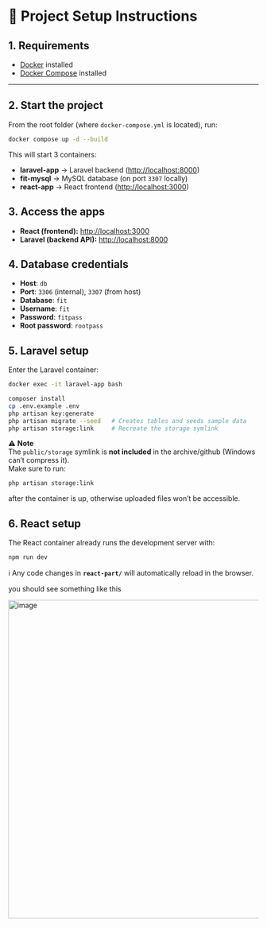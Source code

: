 # 🚀 Project Setup Instructions

## 1. Requirements
- [Docker](https://docs.docker.com/get-docker/) installed  
- [Docker Compose](https://docs.docker.com/compose/) installed  

---

## 2. Start the project
From the root folder (where `docker-compose.yml` is located), run:

```bash
docker compose up -d --build
```

This will start 3 containers:

- **laravel-app** → Laravel backend ([http://localhost:8000](http://localhost:8000))  
- **fit-mysql** → MySQL database (on port `3307` locally)  
- **react-app** → React frontend ([http://localhost:3000](http://localhost:3000))

## 3. Access the apps

- **React (frontend):** [http://localhost:3000](http://localhost:3000)  
- **Laravel (backend API):** [http://localhost:8000](http://localhost:8000)  

## 4. Database credentials

- **Host**: `db`  
- **Port**: `3306` (internal), `3307` (from host)  
- **Database**: `fit`  
- **Username**: `fit`  
- **Password**: `fitpass`  
- **Root password**: `rootpass`  


## 5. Laravel setup

Enter the Laravel container:

```bash
docker exec -it laravel-app bash

composer install
cp .env.example .env
php artisan key:generate
php artisan migrate --seed   # Creates tables and seeds sample data
php artisan storage:link     # Recreate the storage symlink
```

 ⚠️ **Note**  
 The `public/storage` symlink is **not included** in the archive/github (Windows can’t compress it).  
 Make sure to run:
 ```bash
 php artisan storage:link
 ```
 after the container is up, otherwise uploaded files won’t be accessible.


## 6. React setup

The React container already runs the development server with:

```bash
npm run dev
```

ℹ️ Any code changes in **`react-part/`** will automatically reload in the browser.


you should see something like this 

<img width="1343" height="641" alt="image" src="https://github.com/user-attachments/assets/f84a6e50-6276-4edb-8956-5d921b75b8ae" />

